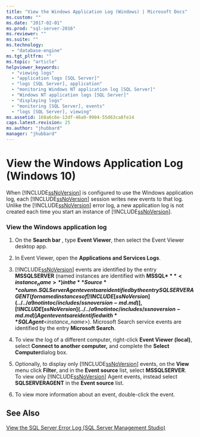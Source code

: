 ```yaml
---
title: "View the Windows Application Log (Windows) | Microsoft Docs"
ms.custom: ""
ms.date: "2017-02-01"
ms.prod: "sql-server-2016"
ms.reviewer: ""
ms.suite: ""
ms.technology: 
  - "database-engine"
ms.tgt_pltfrm: ""
ms.topic: "article"
helpviewer_keywords: 
  - "viewing logs"
  - "application logs [SQL Server]"
  - "logs [SQL Server], application"
  - "monitoring Windows NT application log [SQL Server]"
  - "Windows NT application logs [SQL Server]"
  - "displaying logs"
  - "monitoring [SQL Server], events"
  - "logs [SQL Server], viewing"
ms.assetid: 168a6c6e-12df-46a9-9904-55d63ca8fe14
caps.latest.revision: 25
ms.author: "jhubbard"
manager: "jhubbard"
---
```

# View the Windows Application Log (Windows 10)
  When [!INCLUDE[ssNoVersion](../../a9notintoc/includes/ssnoversion-md.md)] is configured to use the Windows application log, each [!INCLUDE[ssNoVersion](../../a9notintoc/includes/ssnoversion-md.md)] session writes new events to that log. Unlike the [!INCLUDE[ssNoVersion](../../a9notintoc/includes/ssnoversion-md.md)] error log, a new application log is not created each time you start an instance of [!INCLUDE[ssNoVersion](../../a9notintoc/includes/ssnoversion-md.md)].  
  
### View the Windows application log  
  
1.  On the **Search bar** , type **Event Viewer**, then select the Event Viewer desktop app.
  
2.  In Event Viewer, open the **Applications and Services Logs**.    
3.  [!INCLUDE[ssNoVersion](../../a9notintoc/includes/ssnoversion-md.md)] events are identified by the entry **MSSQLSERVER** (named instances are identified with **MSSQL$***<instance_name>*) in the **Source** column. SQL Server Agent events are identified by the entry SQLSERVERAGENT (for named instances of [!INCLUDE[ssNoVersion](../../a9notintoc/includes/ssnoversion-md.md)], [!INCLUDE[ssNoVersion](../../a9notintoc/includes/ssnoversion-md.md)] Agent events are identified with **SQLAgent$**\<*instance_name*>). Microsoft Search service events are identified by the entry **Microsoft Search**.  
  
4.  To view the log of a different computer, right-click **Event Viewer (local)**, select **Connect to another computer,** and complete the **Select Computer**dialog box.  
  
5.  Optionally, to display only [!INCLUDE[ssNoVersion](../../a9notintoc/includes/ssnoversion-md.md)] events, on the **View** menu click **Filter**, and in the **Event source** list, select **MSSQLSERVER**. To view only [!INCLUDE[ssNoVersion](../../a9notintoc/includes/ssnoversion-md.md)] Agent events, instead select **SQLSERVERAGENT** in the **Event source** list.  
  
6.  To view more information about an event, double-click the event.  
  
## See Also  
 [View the SQL Server Error Log &#40;SQL Server Management Studio&#41;](../../relational-databases/performance/view-the-sql-server-error-log-sql-server-management-studio.md)  
  
  
